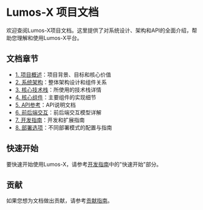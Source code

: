 # Lumos-X 项目文档

欢迎查阅Lumos-X项目文档。这里提供了对系统设计、架构和API的全面介绍，帮助您理解和使用Lumos-X平台。

## 文档章节

- [1. 项目概述](./1_overview.md)：项目背景、目标和核心价值
- [2. 系统架构](./2_architecture.md)：整体架构设计和组件关系
- [3. 核心技术栈](./3_tech_stack.md)：所使用的技术栈详情
- [4. 核心组件](./4_core_components.md)：主要组件的实现细节
- [5. API参考](./5_api_reference.md)：API说明文档
- [6. 前后端交互](./6_frontend_backend.md)：前后端交互模型详解
- [7. 开发指南](./7_dev_guide.md)：开发和扩展指南
- [8. 部署选项](./8_deployment.md)：不同部署模式的配置与指南

## 快速开始

要快速开始使用Lumos-X，请参考[开发指南](./7_dev_guide.md)中的"快速开始"部分。

## 贡献

如果您想为文档做出贡献，请参考[贡献指南](./contributing.md)。 